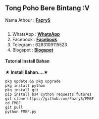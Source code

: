 ## Tong Poho Bere Bintang :V
>
>
Nama Athour : [**FazryS**](https://github.com/FazryS)
> 
```
```
>
1. WhatsApp : [**WhatsApp**](https://wa.me/6283109115523)
2. Facebook : [**Facebook**](https://fb.me/Fazry)
3. Telegram : 6283109115523
4. Blogspot : [**Blogspot**](https://tongkrongansibilly.blogspot.com/2022/04/tongkrongan-si-billy.html?m=1)
>

#### Tutorial Install Bahan
**★ Install Bahan....★**
>
```
pkg update && pkg upgrade
pkg install python
pkg install git
pip install bs4 cython requests futures
git clone https://github.com/FazryS/FMBF
cd FMBF
git pull
python FMBF.py
```
